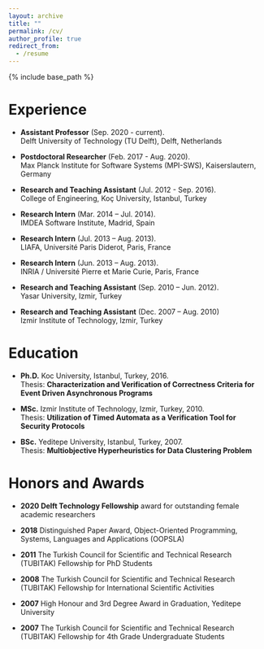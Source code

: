```yaml
---
layout: archive
title: ""
permalink: /cv/
author_profile: true
redirect_from:
  - /resume
---
```


{% include base_path %}

Experience
======

* __Assistant Professor__ (Sep. 2020 - current).  
    Delft University of Technology (TU Delft), Delft, Netherlands
	
* __Postdoctoral Researcher__ (Feb. 2017 - Aug. 2020).   
    Max Planck Institute for Software Systems (MPI-SWS), Kaiserslautern, Germany

* __Research and Teaching Assistant__ (Jul. 2012 - Sep. 2016).  
	College of Engineering, Koç University, Istanbul, Turkey

* __Research Intern__ (Mar. 2014 – Jul. 2014).  
	IMDEA Software Institute, Madrid, Spain

* __Research Intern__ (Jul. 2013 – Aug. 2013).  
	LIAFA, Université Paris Diderot, Paris, France

* __Research Intern__ (Jun. 2013 – Aug. 2013).   
	INRIA / Université Pierre et Marie Curie, Paris, France

* __Research and Teaching Assistant__ (Sep. 2010 – Jun. 2012).  
	Yasar University, Izmir, Turkey

* __Research and Teaching Assistant__ (Dec. 2007 – Aug. 2010)   
	Izmir Institute of Technology, Izmir, Turkey


Education
======

* __Ph.D.__ Koc University, Istanbul, Turkey, 2016.  
	Thesis: **Characterization and Verification of Correctness Criteria for Event Driven Asynchronous Programs**

* __MSc.__ Izmir Institute of Technology, Izmir, Turkey, 2010.  
	Thesis: **Utilization of Timed Automata as a Verification Tool for Security Protocols**

* __BSc.__ Yeditepe University, Istanbul, Turkey, 2007.  
	Thesis: **Multiobjective Hyperheuristics for Data Clustering Problem**


Honors and Awards
======

* __2020 Delft Technology Fellowship__ award for outstanding female academic researchers

* __2018__ Distinguished Paper Award, Object-Oriented Programming, Systems, Languages
and Applications (OOPSLA)

* __2011__ The Turkish Council for Scientific and Technical Research (TUBITAK) Fellowship
for PhD Students

* __2008__ The Turkish Council for Scientific and Technical Research (TUBITAK) Fellowship
for International Scientific Activities

* __2007__ High Honour and 3rd Degree Award in Graduation, Yeditepe University

* __2007__ The Turkish Council for Scientific and Technical Research (TUBITAK) Fellowship
for 4th Grade Undergraduate Students


